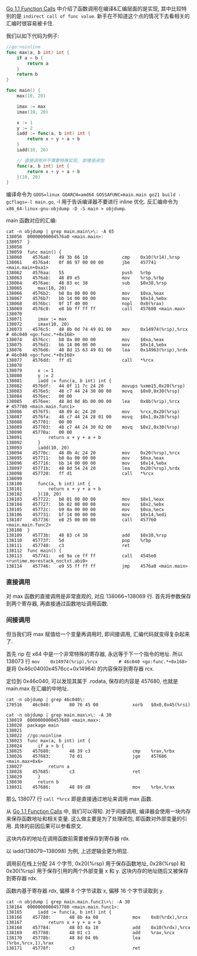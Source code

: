 [Go 1.1 Function Calls]() 中介绍了函数调用在编译&汇编层面的是实现, 其中比较特别的是 `indirect call of func value`.
新手在不知道这个点的情况下去看相关的汇编时很容易被卡住.

我们以如下代码为例子:
```go
//go:noinline
func max(a, b int) int {
    if a > b {
        return a
    }
    return b
}

func main() {
    max(10, 20)

    imax := max
    imax(10, 20)

    x := 1
    y := 2
    iadd := func(a, b int) int {
        return x + y + a + b
    }
    iadd(10, 20)

    // 直接调用并不需要特殊实现, 即使是闭包
    func(a, b int) int {
        return x + y + a + b
    }(10, 20)
}
```

编译命令为 `GOOS=linux GOARCH=amd64 GOSSAFUNC=main.main go21 build -gcflags=-l main.go`, -l 用于告诉编译器不要进行 inline 优化.
反汇编命令为 `x86_64-linux-gnu-objdump -D -S main > objdump`.

main 函数对应的汇编:
```shell
cat -n objdump | grep main.main\>\: -A 65
138056	00000000004576a0 <main.main>:
138057	}
138058
138059	func main() {
138060	  4576a0:	49 3b 66 10          	cmp    0x10(%r14),%rsp
138061	  4576a4:	0f 86 97 00 00 00    	jbe    457741 <main.main+0xa1>
138062	  4576aa:	55                   	push   %rbp
138063	  4576ab:	48 89 e5             	mov    %rsp,%rbp
138064	  4576ae:	48 83 ec 38          	sub    $0x38,%rsp
138065		max(10, 20)
138066	  4576b2:	b8 0a 00 00 00       	mov    $0xa,%eax
138067	  4576b7:	bb 14 00 00 00       	mov    $0x14,%ebx
138068	  4576bc:	0f 1f 40 00          	nopl   0x0(%rax)
138069	  4576c0:	e8 bb ff ff ff       	call   457680 <main.max>
138070
138071		imax := max
138072		imax(10, 20)
138073	  4576c5:	48 8b 0d 74 49 01 00 	mov    0x14974(%rip),%rcx        # 46c040 <go:func.*+0x168>
138074	  4576cc:	b8 0a 00 00 00       	mov    $0xa,%eax
138075	  4576d1:	bb 14 00 00 00       	mov    $0x14,%ebx
138076	  4576d6:	48 8d 15 63 49 01 00 	lea    0x14963(%rip),%rdx        # 46c040 <go:func.*+0x168>
138077	  4576dd:	ff d1                	call   *%rcx
138078
138079		x := 1
138080		y := 2
138081		iadd := func(a, b int) int {
138082	  4576df:	44 0f 11 7c 24 20    	movups %xmm15,0x20(%rsp)
138083	  4576e5:	48 c7 44 24 30 00 00 	movq   $0x0,0x30(%rsp)
138084	  4576ec:	00 00
138085	  4576ee:	48 8d 0d 8b 00 00 00 	lea    0x8b(%rip),%rcx        # 457780 <main.main.func1>
138086	  4576f5:	48 89 4c 24 20       	mov    %rcx,0x20(%rsp)
138087	  4576fa:	48 c7 44 24 28 01 00 	movq   $0x1,0x28(%rsp)
138088	  457701:	00 00
138089	  457703:	48 c7 44 24 30 02 00 	movq   $0x2,0x30(%rsp)
138090	  45770a:	00 00
138091			return x + y + a + b
138092		}
138093		iadd(10, 20)
138094	  45770c:	48 8b 4c 24 20       	mov    0x20(%rsp),%rcx
138095	  457711:	b8 0a 00 00 00       	mov    $0xa,%eax
138096	  457716:	bb 14 00 00 00       	mov    $0x14,%ebx
138097	  45771b:	48 8d 54 24 20       	lea    0x20(%rsp),%rdx
138098	  457720:	ff d1                	call   *%rcx
138099
138100		func(a, b int) int {
138101			return x + y + a + b
138102		}(10, 20)
138103	  457722:	b8 01 00 00 00       	mov    $0x1,%eax
138104	  457727:	bb 02 00 00 00       	mov    $0x2,%ebx
138105	  45772c:	b9 0a 00 00 00       	mov    $0xa,%ecx
138106	  457731:	bf 14 00 00 00       	mov    $0x14,%edi
138107	  457736:	e8 25 00 00 00       	call   457760 <main.main.func2>
138108	}
138109	  45773b:	48 83 c4 38          	add    $0x38,%rsp
138110	  45773f:	5d                   	pop    %rbp
138111	  457740:	c3                   	ret
138112	func main() {
138113	  457741:	e8 9a ce ff ff       	call   4545e0 <runtime.morestack_noctxt.abi0>
138114	  457746:	e9 55 ff ff ff       	jmp    4576a0 <main.main>
```

### 直接调用
对 max 函数的直接调用是非常直观的, 对应 138066~138069 行.
首先将参数保存到两个寄存器, 再直接通过函数地址调用函数.

### 间接调用
但当我们将 max 赋值给一个变量再调用时, 即间接调用, 汇编代码就变得复杂起来了.

首先 rip 在 x64 中是一个非常特殊的寄存器, 永远等于下一个指令的地址.
所以 138073 行 `mov    0x14974(%rip),%rcx        # 46c040 <go:func.*+0x168>` 是将 0x46c040(0x4576cc+0x14964) 的内容保存到寄存器 rcx.

定位到 0x46c040, 可以发现其属于 .rodata, 保存的内容是 457680, 也就是 main.max 在汇编的中地址.
```shell
cat -n objdump | grep 46c040\:
170516    46c040:       80 76 45 00             xorb   $0x0,0x45(%rsi)

cat -n objdump | grep main.max\>\: -A 30
138019  0000000000457680 <main.max>:
138020  package main
138021
138022  //go:noinline
138023  func max(a, b int) int {
138024      if a > b {
138025    457680:       48 39 c3                cmp    %rax,%rbx
138026    457683:       7d 01                   jge    457686 <main.max+0x6>
138027          return a
138028    457685:       c3                      ret
138029      }
138030      return b
138031    457686:       48 89 d8                mov    %rbx,%rax
```

那么 138077 行 `call *%rcx` 即是直接通过地址来调用 max 函数.

从 [Go 1.1 Function Calls][] 中, 我们可以得知.
对于间接调用, 编译器会使用一块内存来保存函数地址和相关变量.
这么做主要是为了处理闭包, 即函数对外部变量的引用.
具体的前因后果可以参看原文.

这块内存的地址在调用函数前需要被保存到寄存器 rdx.

以 iadd(138079~138098) 为例, 上述逻辑会更为明显.

调用前在栈上分配 24 个字节, 0x20(%rsp) 用于保存函数地址,
0x28(%rsp) 和 0x30(%rsp) 用于保存引用的两个外部变量 x 和 y.
这块内存的地址随后又被保存到寄存器 rdx.

函数内基于寄存器 rdx, 偏移 8 个字节读取 x, 偏移 16 个字节读取到 y.
```shell
cat -n objdump | grep main.main.func1\>\: -A 30
138164  0000000000457780 <main.main.func1>:
138165      iadd := func(a, b int) int {
138166    457780:       48 8b 4a 08             mov    0x8(%rdx),%rcx
138167          return x + y + a + b
138168    457784:       48 03 4a 10             add    0x10(%rdx),%rcx
138169    457788:       48 01 c1                add    %rax,%rcx
138170    45778b:       48 8d 04 0b             lea    (%rbx,%rcx,1),%rax
138171    45778f:       c3                      ret
```

[Go 1.1 Function Calls]: https://docs.google.com/document/d/1bMwCey-gmqZVTpRax-ESeVuZGmjwbocYs1iHplK-cjo/pub
